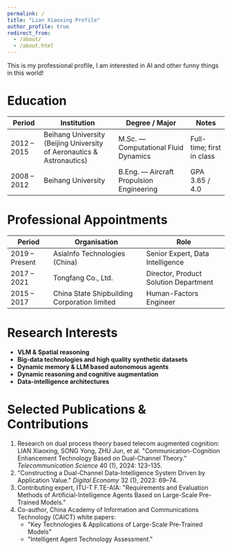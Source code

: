 ```yaml
---
permalink: /
title: "Lian Xiaoxing Profile"
author_profile: true
redirect_from:
  - /about/
  - /about.html
---
```


This is my professional profile, I am interested in AI and other funny things in this world! 
# Education
| Period | Institution | Degree / Major | Notes |
|--------|------------|----------------|-------|
| 2012 – 2015 | Beihang University<br>(Beijing University of Aeronautics & Astronautics) | M.Sc. — Computational Fluid Dynamics | Full-time; first in class |
| 2008 – 2012 | Beihang University | B.Eng. — Aircraft Propulsion Engineering | GPA 3.65 / 4.0 |
# Professional Appointments
| Period | Organisation | Role |
|--------|-------------|------|
| 2019 – Present | AsiaInfo Technologies (China) | Senior Expert, Data Intelligence |
| 2017 – 2021 | Tongfang Co., Ltd. | Director, Product Solution Department |
| 2015 – 2017 | China State Shipbuilding Corporation limited | Human-Factors Engineer |
# Research Interests
- **VLM & Spatial reasoning**
- **Big-data technologies and high quality synthetic datasets**
- **Dynamic memory & LLM based autonomous agents**
- **Dynamic reasoning and cognitive augmentation**
- **Data-intelligence architectures**
# Selected Publications & Contributions
1. Research on dual process theory based telecom augmented cognition: LIAN Xiaoxing, SONG Yong, ZHU Jun, et al. "Communication-Cognition Enhancement Technology Based on Dual-Channel Theory." *Telecommunication Science* 40 (1), 2024: 123–135.
2. "Constructing a Dual-Channel Data-Intelligence System Driven by Application Value." *Digital Economy* 32 (1), 2023: 69–74.
3. Contributing expert, ITU-T F.TE-AIA: "Requirements and Evaluation Methods of Artificial-Intelligence Agents Based on Large-Scale Pre-Trained Models."
4. Co-author, China Academy of Information and Communications Technology (CAICT) white papers:
   - "Key Technologies & Applications of Large-Scale Pre-Trained Models"
   - "Intelligent Agent Technology Assessment."
